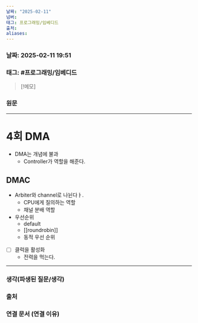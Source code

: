 ```yaml
---
날짜: "2025-02-11"
넘버: 
태그: 프로그래밍/임베디드
출처: 
aliases:
---
```

### 날짜:  2025-02-11 19:51

### 태그: #프로그래밍/임베디드

>[!메모]
>

### 원문
---
# 4회 DMA
- DMA는 개념에 불과
	- Controller가 역할을 해준다.
## DMAC
- Arbiter와 channel로 나뉜다ㅏ.
	- CPU에게 질의하는 역할
	- 채널 분배 역할
- 우선순위
	- default
	- [[roundrobin]]
	- 동적 우선 순위
- [ ] 클럭을 활성화
	- 전력을 먹는다.
---
### 생각(파생된 질문/생각)

### 출처

### 연결 문서 (연결 이유)
